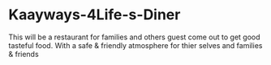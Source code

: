 # Kaayways-4Life-s-Diner
This will be a restaurant for families and others guest come out to get good tasteful food. With a safe &amp; friendly atmosphere for thier selves and families &amp; friends
